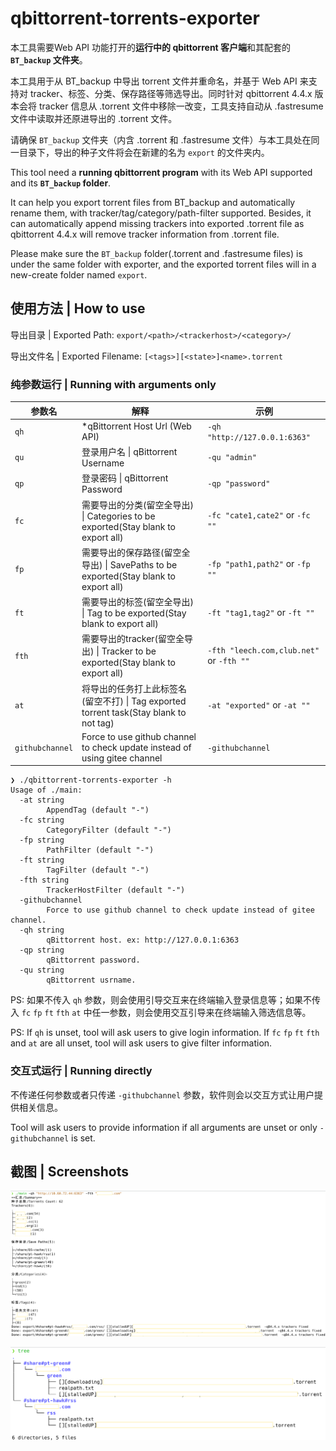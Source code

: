 # qbittorrent-torrents-exporter
本工具需要Web API 功能打开的**运行中的 qbittorrent 客户端**和其配套的 **`BT_backup` 文件夹**。

本工具用于从 BT_backup 中导出 torrent 文件并重命名，并基于 Web API 来支持对 tracker、标签、分类、保存路径等筛选导出。同时针对 qbittorrent 4.4.x 版本会将 tracker 信息从 .torrent 文件中移除一改变，工具支持自动从 .fastresume 文件中读取并还原进导出的 .torrent 文件。

请确保 `BT_backup` 文件夹（内含 .torrent 和 .fastresume 文件）与本工具处在同一目录下，导出的种子文件将会在新建的名为 `export` 的文件夹内。

This tool need a **running qbittorrent program** with its Web API supported and its **`BT_backup` folder**.

It can help you export torrent files from BT_backup and automatically rename them, with tracker/tag/category/path-filter supported. Besides, it can automatically append missing trackers into exported .torrent file as qbittorrent 4.4.x will remove tracker information from .torrent file.

Please make sure the `BT_backup` folder(.torrent and .fastresume files) is under the same folder with exporter, and the exported torrent files will in a new-create folder named `export`.

## 使用方法 | How to use

导出目录 | Exported Path: `export/<path>/<trackerhost>/<category>/`

导出文件名 | Exported Filename: `[<tags>][<state>]<name>.torrent`

### 纯参数运行 | Running with arguments only

| 参数名          | 解释                                                         | 示例                                     |
| --------------- | ------------------------------------------------------------ | ---------------------------------------- |
| `qh`            | *qBittorrent Host Url (Web API)                              | `-qh "http://127.0.0.1:6363"`            |
| `qu`            | 登录用户名 \| qBittorrent Username                           | `-qu "admin"`                            |
| `qp`            | 登录密码 \| qBittorrent Password                             | `-qp "password"`                         |
| `fc`            | 需要导出的分类(留空全导出) \| Categories to be exported(Stay blank to export all) | `-fc "cate1,cate2"` or `-fc ""`          |
| `fp`            | 需要导出的保存路径(留空全导出) \| SavePaths to be exported(Stay blank to export all) | `-fp "path1,path2"` or `-fp ""`          |
| `ft`            | 需要导出的标签(留空全导出) \| Tag to be exported(Stay blank to export all) | `-ft "tag1,tag2"` or `-ft ""`            |
| `fth`           | 需要导出的tracker(留空全导出) \| Tracker to be exported(Stay blank to export all) | `-fth "leech.com,club.net"` or `-fth ""` |
| `at`            | 将导出的任务打上此标签名(留空不打) \| Tag exported torrent task(Stay blank to not tag) | `-at "exported"` or `-at ""`             |
| `githubchannel` | Force to use github channel to check update instead of using gitee channel | `-githubchannel`                         |

```
❯ ./qbittorrent-torrents-exporter -h
Usage of ./main:
  -at string
        AppendTag (default "-")
  -fc string
        CategoryFilter (default "-")
  -fp string
        PathFilter (default "-")
  -ft string
        TagFilter (default "-")
  -fth string
        TrackerHostFilter (default "-")
  -githubchannel
        Force to use github channel to check update instead of gitee channel.
  -qh string
        qBittorrent host. ex: http://127.0.0.1:6363
  -qp string
        qBittorrent password.
  -qu string
        qBittorrent usrname.
```

PS: 如果不传入 `qh` 参数，则会使用引导交互来在终端输入登录信息等；如果不传入 `fc` `fp` `ft` `fth` `at` 中任一参数，则会使用交互引导来在终端输入筛选信息等。

PS: If  `qh` is unset, tool will ask users to give login information. If `fc` `fp` `ft` `fth` and `at` are all unset, tool will ask users to give filter information.

### 交互式运行 | Running directly

不传递任何参数或者只传递 `-githubchannel` 参数，软件则会以交互方式让用户提供相关信息。

Tool will ask users to provide information if all arguments are unset or only `-githubchannel` is set.

## 截图 | Screenshots

![](./README.assets/screenshot-with_arguments.png)

![](./README.assets/screenshot-tree.png)
